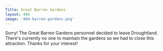 ```yaml
---
Title: Great Barren Gardens
layout: 404
image: '404-barren-gardens.png'
---
```

Sorry! The Great Barren Gardens personnel decided to leave Droughtland. There's currently no one to maintain the gardens so we had to close this attraction. Thanks for your interest!
